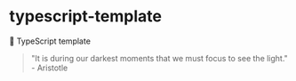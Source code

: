 # typescript-template

🐢 TypeScript template

<!-- INSPIRATIONAL_QUOTE_START -->
> "It is during our darkest moments that we must focus to see the light." - Aristotle
<!-- INSPIRATIONAL_QUOTE_END -->
